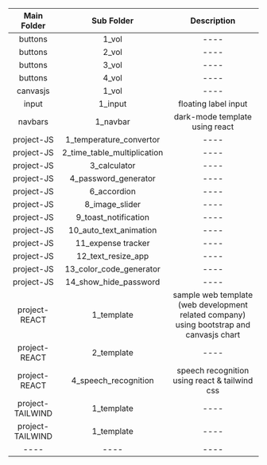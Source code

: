 | Main Folder | Sub Folder | Description | 
| 	:-----:	  | 	:-----:	 | 	:-----:	 | 
| 	buttons	  | 	1_vol	 | 	----	 | 
| 	buttons	  | 	2_vol	 | 	----	 | 
| 	buttons	  | 	3_vol	 | 	----	 | 
| 	buttons	  | 	4_vol	 | 	----	 |
| 	canvasjs	  | 	1_vol	 | 	----	 |
| 	input	  | 	1_input	 | 	floating label input	 |
| 	navbars	  | 	1_navbar	 | dark-mode template using react	 |
| 	project-JS  | 	1_temperature_convertor	 | ----	 |
| 	project-JS  | 	2_time_table_multiplication	 | ----	 |
| 	project-JS  | 	3_calculator	 | ----	 |
| 	project-JS  | 	4_password_generator	 | ----	 |
| 	project-JS  | 	6_accordion	 | ----	 |
| 	project-JS  | 	8_image_slider	 | ----	 |
| 	project-JS  | 	9_toast_notification	 | ----	 |
| 	project-JS  | 	10_auto_text_animation	 | ----	 |
| 	project-JS  | 	11_expense tracker	 | ----	 |
| 	project-JS  | 	12_text_resize_app	 | ----	 |
| 	project-JS  | 	13_color_code_generator	 | ----	 |
| 	project-JS  | 	14_show_hide_password	 | ----	 |
| 	project-REACT | 	1_template	 | sample web template (web development related company) using bootstrap and canvasjs chart	 |
| 	project-REACT | 	2_template	 | ----	 |
| 	project-REACT | 	4_speech_recognition	 | speech recognition using react & tailwind css	 |
| 	project-TAILWIND | 	1_template	 | ----	 |
| 	project-TAILWIND | 	1_template	 | ----	 |
| 	---- | 	----	 | ----	 |
